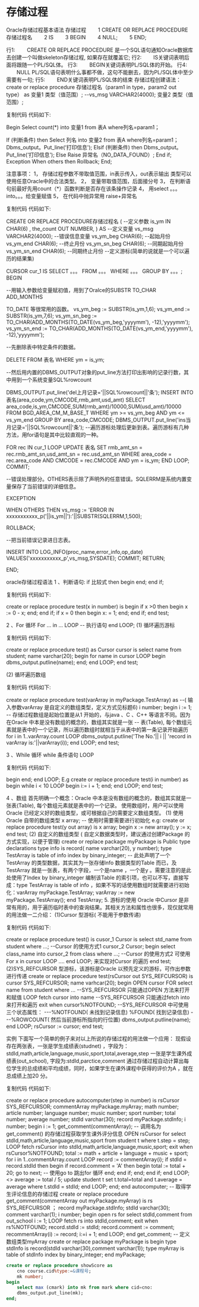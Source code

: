 # 存储过程

Oracle存储过程基本语法 存储过程 
　　1 CREATE OR REPLACE PROCEDURE 存储过程名 
　　2 IS 
　　3 BEGIN 
　　4 NULL; 
　　5 END; 

行1: 
　　CREATE OR REPLACE PROCEDURE 是一个SQL语句通知Oracle数据库去创建一个叫做skeleton存储过程, 如果存在就覆盖它; 
行2: 
　　IS关键词表明后面将跟随一个PL/SQL体。 
行3: 
　　BEGIN关键词表明PL/SQL体的开始。 
行4: 
　　NULL PL/SQL语句表明什么事都不做，这句不能删去，因为PL/SQL体中至少需要有一句; 
行5: 
　　END关键词表明PL/SQL体的结束 
存储过程创建语法： 
create or replace procedure 存储过程名（param1 in type，param2 out type） 
as 
变量1 类型（值范围）; --vs_msg VARCHAR2(4000); 
变量2 类型（值范围）; 


复制代码 代码如下:


Begin 
Select count(*) into 变量1 from 表A where列名=param1； 

If (判断条件) then 
Select 列名 into 变量2 from 表A where列名=param1； 
Dbms_output。Put_line(‘打印信息'); 
Elsif (判断条件) then 
Dbms_output。Put_line(‘打印信息'); 
Else 
Raise 异常名（NO_DATA_FOUND）; 
End if; 
Exception 
When others then 
Rollback; 
End; 


注意事项： 
1， 存储过程参数不带取值范围，in表示传入，out表示输出 
类型可以使用任意Oracle中的合法类型。 
2， 变量带取值范围，后面接分号 
3， 在判断语句前最好先用count（*）函数判断是否存在该条操作记录 
4， 用select 。。。into。。。给变量赋值 
5， 在代码中抛异常用 raise+异常名 

复制代码 代码如下:


CREATE OR REPLACE PROCEDURE存储过程名 
( 
--定义参数 
is_ym IN CHAR(6) , 
the_count OUT NUMBER, 
) 
AS 
--定义变量 
vs_msg VARCHAR2(4000); --错误信息变量 
vs_ym_beg CHAR(6); --起始月份 
vs_ym_end CHAR(6); --终止月份 
vs_ym_sn_beg CHAR(6); --同期起始月份 
vs_ym_sn_end CHAR(6); --同期终止月份 
--定义游标(简单的说就是一个可以遍历的结果集) 

CURSOR cur_1 IS 
SELECT 。。。 
FROM 。。。 
WHERE 。。。 
GROUP BY 。。。; 
BEGIN 

--用输入参数给变量赋初值，用到了Oralce的SUBSTR TO_CHAR ADD_MONTHS 

TO_DATE 等很常用的函数。 
vs_ym_beg := SUBSTR(is_ym,1,6); 
vs_ym_end := SUBSTR(is_ym,7,6); 
vs_ym_sn_beg := TO_CHAR(ADD_MONTHS(TO_DATE(vs_ym_beg,'yyyymm'), -12),'yyyymm'); 
vs_ym_sn_end := TO_CHAR(ADD_MONTHS(TO_DATE(vs_ym_end,'yyyymm'), -12),'yyyymm'); 

--先删除表中特定条件的数据。 

DELETE FROM 表名 WHERE ym = is_ym; 

--然后用内置的DBMS_OUTPUT对象的put_line方法打印出影响的记录行数，其中用到一个系统变量SQL%rowcount 

DBMS_OUTPUT.put_line('del上月记录='||SQL%rowcount||'条'); 
INSERT INTO表名(area_code,ym,CMCODE,rmb_amt,usd_amt) 
SELECT area_code,is_ym,CMCODE,SUM(rmb_amt)/10000,SUM(usd_amt)/10000 
FROM BGD_AREA_CM_M_BASE_T 
WHERE ym >= vs_ym_beg 
AND ym <= vs_ym_end 
GROUP BY area_code,CMCODE; 
DBMS_OUTPUT.put_line('ins当月记录='||SQL%rowcount||'条'); 
--遍历游标处理后更新到表。遍历游标有几种方法，用for语句是其中比较直观的一种。 

FOR rec IN cur_1 LOOP 
UPDATE 表名 
SET rmb_amt_sn = rec.rmb_amt_sn,usd_amt_sn = rec.usd_amt_sn 
WHERE area_code = rec.area_code 
AND CMCODE = rec.CMCODE 
AND ym = is_ym; 
END LOOP; 
COMMIT; 

--错误处理部分。OTHERS表示除了声明外的任意错误。SQLERRM是系统内置变量保存了当前错误的详细信息。 

EXCEPTION 

WHEN OTHERS THEN 
vs_msg := 'ERROR IN xxxxxxxxxxx_p('||is_ym||'):'||SUBSTR(SQLERRM,1,500); 

ROLLBACK; 

--把当前错误记录进日志表。 

INSERT INTO LOG_INFO(proc_name,error_info,op_date) 
VALUES('xxxxxxxxxxx_p',vs_msg,SYSDATE); 
COMMIT; 
RETURN; 

END; 


oracle存储过程语法 
1 、判断语句: 
if 比较式 then begin end; end if; 

复制代码 代码如下:


create or replace procedure test(x in number) is 
begin 
if x >0 then 
begin 
x := 0 - x; 
end; 
end if; 
if x = 0 then 
begin 
x: = 1; 
end; 
end if; 
end test; 


2 、For 循环 
For ... in ... LOOP 
-- 执行语句 
end LOOP; 
(1) 循环遍历游标 

复制代码 代码如下:


create or replace procedure test() as 
Cursor cursor is select name from student; name varchar(20); 
begin 
for name in cursor LOOP 
begin 
dbms_output.putline(name); 
end; 
end LOOP; 
end test; 


(2) 循环遍历数组 

复制代码 代码如下:


create or replace procedure test(varArray in myPackage.TestArray) as 
--( 输入参数varArray 是自定义的数组类型，定义方式见标题6) 
i number; 
begin 
i := 1; -- 存储过程数组是起始位置是从1 开始的，与java 、C 、C++ 等语言不同。因为在Oracle 中本是没有数组的概念的，数组其实就是一张 
-- 表(Table), 每个数组元素就是表中的一个记录，所以遍历数组时就相当于从表中的第一条记录开始遍历 
for i in 1..varArray.count LOOP 
dbms_output.putline('The No.'|| i || 'record in varArray is:'||varArray(i)); 
end LOOP; 
end test; 


3 、While 循环 
while 条件语句 LOOP 

复制代码 代码如下:


begin 
end; 
end LOOP; 
E.g 
create or replace procedure test(i in number) as 
begin 
while i < 10 LOOP 
begin 
i:= i + 1; 
end; 
end LOOP; 
end test; 


4 、数组 
首先明确一个概念：Oracle 中本是没有数组的概念的，数组其实就是一张表(Table), 每个数组元素就是表中的一个记录。 
使用数组时，用户可以使用Oracle 已经定义好的数组类型，或可根据自己的需要定义数组类型。 
(1) 使用Oracle 自带的数组类型 
x array; -- 使用时需要需要进行初始化 
e.g: 
create or replace procedure test(y out array) is 
x array; 
begin 
x := new array(); 
y := x; 
end test; 
(2) 自定义的数组类型 ( 自定义数据类型时，建议通过创建Package 的方式实现，以便于管理) 
create or replace package myPackage is 
Public type declarations type info is record( name varchar(20), y number); 
type TestArray is table of info index by binary_integer; 
-- 此处声明了一个TestArray 的类型数据，其实其为一张存储Info 数据类型的Table 而已，及TestArray 就是一张表，有两个字段，一个是name ，一个是y 。需要注意的是此处使用了Index by binary_integer 编制该Table 的索引项，也可以不写，直接写成：type TestArray is 
table of info ，如果不写的话使用数组时就需要进行初始化：varArray myPackage.TestArray; varArray := new myPackage.TestArray(); 
end TestArray; 
5. 游标的使用 Oracle 中Cursor 是非常有用的，用于遍历临时表中的查询结果。其相关方法和属性也很多，现仅就常用的用法做一二介绍： 
(1)Cursor 型游标( 不能用于参数传递) 

复制代码 代码如下:


create or replace procedure test() is 
cusor_1 Cursor is select std_name from student where ...; --Cursor 的使用方式1 cursor_2 Cursor; 
begin 
select class_name into cursor_2 from class where ...; --Cursor 的使用方式2 
可使用For x in cursor LOOP .... end LOOP; 来实现对Cursor 的遍历 
end test; 
(2)SYS_REFCURSOR 型游标，该游标是Oracle 以预先定义的游标，可作出参数进行传递 
create or replace procedure test(rsCursor out SYS_REFCURSOR) is 
cursor SYS_REFCURSOR; 
name varhcar(20); 
begin 
OPEN cursor FOR select name from student where ... --SYS_REFCURSOR 只能通过OPEN 方法来打开和赋值 
LOOP 
fetch cursor into name --SYS_REFCURSOR 只能通过fetch into 来打开和遍历 exit when cursor%NOTFOUND; --SYS_REFCURSOR 中可使用三个状态属性： ---%NOTFOUND( 未找到记录信息) %FOUND( 找到记录信息) ---%ROWCOUNT( 然后当前游标所指向的行位置) 
dbms_output.putline(name); 
end LOOP; 
rsCursor := cursor; 
end test; 


实例 
下面写一个简单的例子来对以上所说的存储过程的用法做一个应用： 
现假设存在两张表，一张是学生成绩表(studnet) ，字段为：stdId,math,article,language,music,sport,total,average,step 
一张是学生课外成绩表(out_school), 字段为:stdId,parctice,comment 
通过存储过程自动计算出每位学生的总成绩和平均成绩，同时，如果学生在课外课程中获得的评价为A ，就在总成绩上加20 分。 

复制代码 代码如下:


create or replace procedure autocomputer(step in number) is 
rsCursor SYS_REFCURSOR; 
commentArray myPackage.myArray; 
math number; 
article number; 
language number; 
music number; 
sport number; 
total number; 
average number; 
stdId varchar(30); 
record myPackage.stdInfo; 
i number; 
begin 
i := 1; 
get_comment(commentArray); -- 调用名为get_comment() 的存储过程获取学生课外评分信息 
OPEN rsCursor for select stdId,math,article,language,music,sport from student t where t.step = step; 
LOOP 
fetch rsCursor into stdId,math,article,language,music,sport; exit when rsCursor%NOTFOUND; 
total := math + article + language + music + sport; 
for i in 1..commentArray.count LOOP 
record := commentArray(i); 
if stdId = record.stdId then 
begin 
if record.comment = 'A' then 
begin 
total := total + 20; 
go to next; -- 使用go to 跳出for 循环 
end; 
end if; 
end; 
end if; 
end LOOP; 
<<continue>> average := total / 5; 
update student t set t.total=total and t.average = average where t.stdId = stdId; 
end LOOP; 
end; 
end autocomputer; 
-- 取得学生评论信息的存储过程 
create or replace procedure get_comment(commentArray out myPackage.myArray) is 
rs SYS_REFCURSOR ； 
record myPackage.stdInfo; 
stdId varchar(30); 
comment varchar(1); 
i number; 
begin 
open rs for select stdId,comment from out_school 
i := 1; 
LOOP 
fetch rs into stdId,comment; exit when rs%NOTFOUND; 
record.stdId := stdId; 
record.comment := comment; 
recommentArray(i) := record; 
i:=i + 1; 
end LOOP; 
end get_comment; 
-- 定义数组类型myArray 
create or replace package myPackage is begin 
type stdInfo is record(stdId varchar(30),comment varchar(1)); 
type myArray is table of stdInfo index by binary_integer; 
end myPackage; 


```sql
create or replace procedure showScore as
    cno course.cid%type:=&课程号;
    mk number;
begin
    select max (cmark) into mk from mark where cid=cno:
    dbms_output.put_line(mk);
end;
```

